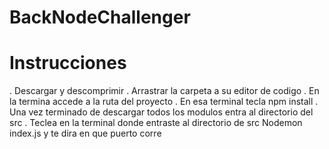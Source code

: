 # BackNodeChallenger

# Instrucciones
. Descargar y descomprimir
. Arrastrar la carpeta a su editor de codigo 
. En la termina accede a la ruta del proyecto 
. En esa terminal tecla npm install
. Una vez terminado de descargar todos los modulos entra al directorio del src
. Teclea en la terminal donde entraste al directorio de src Nodemon index.js y te dira en que puerto corre
